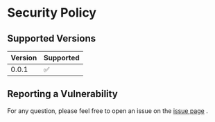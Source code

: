 # Security Policy

## Supported Versions


| Version   | Supported          |
| -------   | ------------------ |
| 0.0.1     | :white_check_mark: |


## Reporting a Vulnerability

For any question, please feel free to open an issue on the  [issue page](https://github.com/AlexandreGazagnes/CentraleSupElec-NLP-Public-Ressources/issues) .
